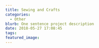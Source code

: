 ```yaml
---
title: Sewing and Crafts
categories:
  - Other
blurb: One sentence project description
date: 2018-05-27 17:08:45
tags:
featured_image:
---
```

